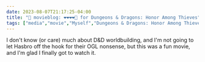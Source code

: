 ---date: 2023-08-07T21:17:25-04:00title: "🍿 movieblog: ❤️❤️❤️❤️🖤 for Dungeons & Dragons: Honor Among Thieves"tags: ["media","movie","Myself","Dungeons & Dragons: Honor Among Thieves","TTRPGs","Wizards of the Coast","OGL","D&D"]---I don't know (or care) much about D&D worldbuilding, and I'm not going to let Hasbro off the hook for their OGL nonsense, but this was a fun movie, and I'm glad I finally got to watch it.